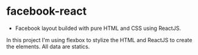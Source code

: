 # facebook-react

* Facebook layout builded with pure HTML and CSS using ReactJS.

In this project I'm using flexbox to stylize the HTML and ReactJS to create the elements.
All data are statics.
